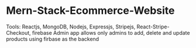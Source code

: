 # Mern-Stack-Ecommerce-Website
Tools: Reactjs, MongoDB, Nodejs, Expressjs, Stripejs, React-Stripe-Checkout, firebase
Admin app allows only admins to add, delete and update products using firbase as the backend

